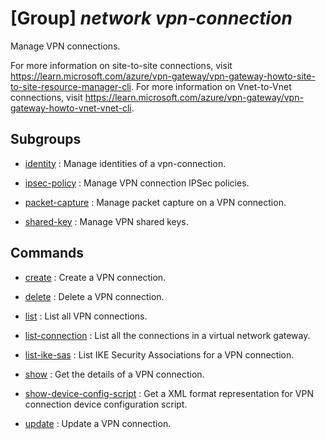 # [Group] _network vpn-connection_

Manage VPN connections.

For more information on site-to-site connections, visit https://learn.microsoft.com/azure/vpn-gateway/vpn-gateway-howto-site-to-site-resource-manager-cli. For more information on Vnet-to-Vnet connections, visit https://learn.microsoft.com/azure/vpn-gateway/vpn-gateway-howto-vnet-vnet-cli.

## Subgroups

- [identity](/Commands/network/vpn-connection/identity/readme.md)
: Manage identities of a vpn-connection.

- [ipsec-policy](/Commands/network/vpn-connection/ipsec-policy/readme.md)
: Manage VPN connection IPSec policies.

- [packet-capture](/Commands/network/vpn-connection/packet-capture/readme.md)
: Manage packet capture on a VPN connection.

- [shared-key](/Commands/network/vpn-connection/shared-key/readme.md)
: Manage VPN shared keys.

## Commands

- [create](/Commands/network/vpn-connection/_create.md)
: Create a VPN connection.

- [delete](/Commands/network/vpn-connection/_delete.md)
: Delete a VPN connection.

- [list](/Commands/network/vpn-connection/_list.md)
: List all VPN connections.

- [list-connection](/Commands/network/vpn-connection/_list-connection.md)
: List all the connections in a virtual network gateway.

- [list-ike-sas](/Commands/network/vpn-connection/_list-ike-sas.md)
: List IKE Security Associations for a VPN connection.

- [show](/Commands/network/vpn-connection/_show.md)
: Get the details of a VPN connection.

- [show-device-config-script](/Commands/network/vpn-connection/_show-device-config-script.md)
: Get a XML format representation for VPN     connection device configuration script.

- [update](/Commands/network/vpn-connection/_update.md)
: Update a VPN connection.
